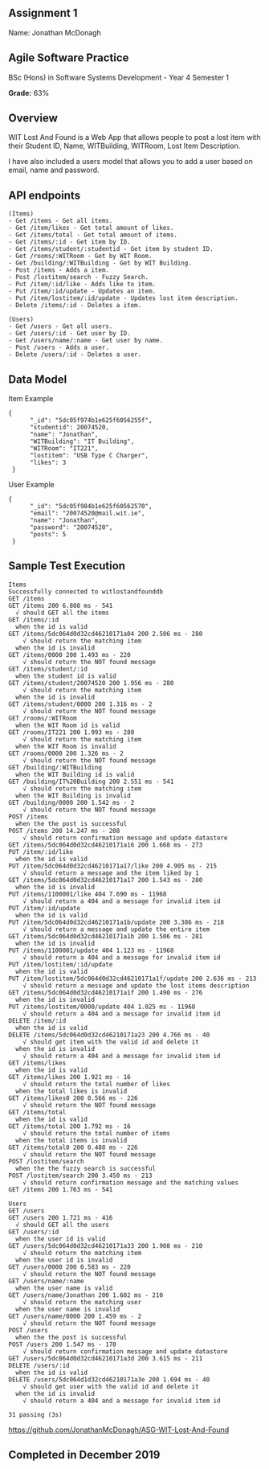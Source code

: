 ## Assignment 1 

Name: Jonathan McDonagh

## Agile Software Practice

BSc (Hons) in Software Systems Development - Year 4 Semester 1

**Grade:** 63%  

## Overview

WIT Lost And Found is a Web App that allows people to post a 
lost item with their Student ID, Name, WITBuilding, WITRoom,
Lost Item Description. 

I have also included a users model that allows you to add a user
based on email, name and password.

## API endpoints

~~~
(Items)
- Get /items - Get all items.
- Get /item/likes - Get total amount of likes.
- Get /items/total - Get total amount of items.
- Get /items/:id - Get item by ID.
- Get /items/student/:studentid - Get item by student ID.
- Get /rooms/:WITRoom - Get by WIT Room.
- Get /building/:WITBuilding - Get by WIT Building.
- Post /items - Adds a item.
- Post /lostitem/search - Fuzzy Search.
- Put /item/:id/like - Adds like to item.
- Put /item/:id/update - Updates an item.
- Put /item/lostitem/:id/update - Updates lost item description.
- Delete /items/:id - Deletes a item.

(Users)
- Get /users - Get all users.
- Get /users/:id - Get user by ID.
- Get /users/name/:name - Get user by name.
- Post /users - Adds a user.
- Delete /users/:id - Deletes a user.
~~~
## Data Model

Item Example

    {
          "_id": "5dc05f974b1e625f6056255f",
          "studentid": 20074520,
          "name": "Jonathan",
          "WITBuilding": "IT Building",
          "WITRoom": "IT221",
          "lostitem": "USB Type C Charger",
          "likes": 3
     }

User Example

    {
          "_id": "5dc05f984b1e625f60562570",
          "email": "20074520@mail.wit.ie",
          "name": "Jonathan",
          "password": "20074520",
          "posts": 5
     }
     
## Sample Test Execution

    Items
    Successfully connected to witlostandfounddb
    GET /items
    GET /items 200 6.808 ms - 541
      √ should GET all the items
    GET /items/:id
      when the id is valid
    GET /items/5dc064d0d32cd46210171a04 200 2.506 ms - 280
        √ should return the matching item
      when the id is invalid
    GET /items/0000 200 1.493 ms - 220
        √ should return the NOT found message
    GET /items/student/:id
      when the student id is valid
    GET /items/student/20074520 200 1.956 ms - 280
        √ should return the matching item
      when the id is invalid
    GET /items/student/0000 200 1.316 ms - 2
        √ should return the NOT found message
    GET /rooms/:WITRoom
      when the WIT Room id is valid
    GET /rooms/IT221 200 1.993 ms - 280
        √ should return the matching item
      when the WIT Room is invalid
    GET /rooms/0000 200 1.326 ms - 2
        √ should return the NOT found message
    GET /building/:WITBuilding
      when the WIT Building id is valid
    GET /building/IT%20Building 200 2.551 ms - 541
        √ should return the matching item
      when the WIT Building is invalid
    GET /building/0000 200 1.542 ms - 2
        √ should return the NOT found message
    POST /items
      when the the post is successful
    POST /items 200 14.247 ms - 208
        √ should return confirmation message and update datastore
    GET /items/5dc064d0d32cd46210171a16 200 1.668 ms - 273
    PUT /item/:id/like
      when the id is valid
    PUT /item/5dc064d0d32cd46210171a17/like 200 4.905 ms - 215
        √ should return a message and the item liked by 1
    GET /items/5dc064d0d32cd46210171a17 200 1.543 ms - 280
      when the id is invalid
    PUT /items/1100001/like 404 7.690 ms - 11968
        √ should return a 404 and a message for invalid item id
    PUT /item/:id/update
      when the id is valid
    PUT /item/5dc064d0d32cd46210171a1b/update 200 3.386 ms - 218
        √ should return a message and update the entire item
    GET /items/5dc064d0d32cd46210171a1b 200 1.506 ms - 281
      when the id is invalid
    PUT /items/1100001/update 404 1.123 ms - 11968
        √ should return a 404 and a message for invalid item id
    PUT /item/lostitem/:id/update
      when the id is valid
    PUT /item/lostitem/5dc064d0d32cd46210171a1f/update 200 2.636 ms - 213
        √ should return a message and update the lost items description
    GET /items/5dc064d0d32cd46210171a1f 200 1.490 ms - 276
      when the id is invalid
    PUT /items/lostitem/0000/update 404 1.025 ms - 11968
        √ should return a 404 and a message for invalid item id
    DELETE /item/:id
      when the id is valid
    DELETE /items/5dc064d0d32cd46210171a23 200 4.766 ms - 40
        √ should get item with the valid id and delete it
      when the id is invalid
        √ should return a 404 and a message for invalid item id
    GET /items/likes
      when the id is valid
    GET /items/likes 200 1.921 ms - 16
        √ should return the total number of likes
      when the total likes is invalid
    GET /items/likes0 200 0.566 ms - 226
        √ should return the NOT found message
    GET /items/total
      when the id is valid
    GET /items/total 200 1.792 ms - 16
        √ should return the total number of items
      when the total items is invalid
    GET /items/total0 200 0.488 ms - 226
        √ should return the NOT found message
    POST /lostitem/search
      when the the fuzzy search is successful
    POST /lostitem/search 200 3.450 ms - 213
        √ should return confirmation message and the matching values
    GET /items 200 1.763 ms - 541

    Users
    GET /users
    GET /users 200 1.721 ms - 416
      √ should GET all the users
    GET /users/:id
      when the user id is valid
    GET /users/5dc064d0d32cd46210171a33 200 1.908 ms - 210
        √ should return the matching item
      when the user id is invalid
    GET /users/0000 200 0.583 ms - 220
        √ should return the NOT found message
    GET /users/name/:name
      when the user name is valid
    GET /users/name/Jonathan 200 1.602 ms - 210
        √ should return the matching user
      when the user name is invalid
    GET /users/name/0000 200 1.459 ms - 2
        √ should return the NOT found message
    POST /users
      when the the post is successful
    POST /users 200 1.547 ms - 170
        √ should return confirmation message and update datastore
    GET /users/5dc064d0d32cd46210171a3d 200 3.615 ms - 211
    DELETE /users/:id
      when the id is valid
    DELETE /users/5dc064d1d32cd46210171a3e 200 1.694 ms - 40
        √ should get user with the valid id and delete it
      when the id is invalid
        √ should return a 404 and a message for invalid item id

    31 passing (3s)



https://github.com/JonathanMcDonagh/ASG-WIT-Lost-And-Found

## Completed in December 2019
